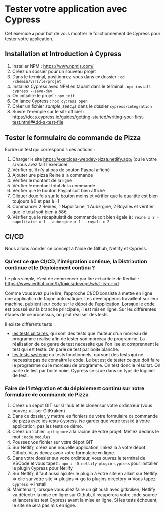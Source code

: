 # Tester votre application avec Cypress

Cet exercice a pour but de vous montrer le fonctionnement de Cypress pour tester votre application.

## Installation et Introduction à Cypress

1. Installer NPM : https://www.npmjs.com/
2. Créez un dossier pour un nouveau projet
3. Dans le terminal, positionnez-vous dans ce dossier : `cd /chemin/vers/le/projet`
4. Installez Cypress avec NPM en tapant dans le terminal : `npm install cypress --save-dev`
5. On initialise le projet : `npm init`
6. On lance Cypress : `npx cypress open`
7. Créer un fichier _sample_spec.js_ dans le dossier `cypress/integration`
8. Suivre l'exemple sur le site officiel : https://docs.cypress.io/guides/getting-started/writing-your-first-test.html#Add-a-test-file

## Tester le formulaire de commande de Pizza

Ecrire un test qui correspond a ces actions :

1. Charger le site https://exercices-webdev-pizza.netlify.app/ (ou le votre si vous avez fait l'exercice)
2. Vérifier qu'il n'y ai pas de bouton Paypal affiché
3. Ajouter une pizza Reine à la commande
4. Vérifier le montant de la ligne
5. Vérifier le montant total de la commande
6. Vérifier que le bouton Paypal soit bien affiché
7. Cliquer deux fois sur le bouton moins et vérifier que la quantité est bien toujours à 0 et pas à -1
8. Commander 2 Reines, 1 Napolitaine, 1 Aubergine, 2 Royales et vérifier que le total soit bien à 58€.
9. Vérifier que le récapitulatif de commande soit bien égale à : `reine x 2 - napolitaine x 1 - aubergine x 1 - royale x 2`

## CI/CD

Nous allons aborder ce concept à l'aide de Github, Netlify et Cypress.

### Qu'est ce que CI/CD, l'intégration continue, la Distribution continue et le Déploiement continu ?

Le plus simple, c'est de commencer par lire cet article de Redhat : https://www.redhat.com/fr/topics/devops/what-is-ci-cd

Comme vous avez pu le lire, l'approche CI/CD consiste à mettre en ligne une application de façon automatique. Les développeurs travaillent sur leur machine, publient leur code sur le dépot de l'application. Lorsque le code est poussé sur la branche principale, il est mis en ligne. Sur les différentes étapes de ce processus, on peut réaliser des tests.

Il existe différents tests :

- [les tests unitaires](https://fr.wikipedia.org/wiki/Test_unitaire), qui sont des tests que l'auteur d'un morceau de programme réalise afin de tester son morceau de programme. La réalisation de ce genre de test necessite que l'on lise et comprennent le test qui est testé. On parle de test par boite blanche.
- [les tests système](https://fr.wikipedia.org/wiki/Tests_syst%C3%A8me) ou tests fonctionnels, qui sont des tests qui ne necessite pas de connaitre le code. Le but est de tester ce que doit faire le programme ou le morceau de programme. On test donc le résultat. On parle de test par boite noire. Cypress se situe dans ce type de logiciel de test.

### Faire de l'intégration et du déploiement continu sur notre formulaire de commande de Pizza

1. Créez un dépot GIT sur Github et le cloner sur votre ordinateur (vous pouvez utiliser GitKraken)
2. Dans ce dossier, y mettre les fichiers de votre formulaire de commande de pizza avec les tests Cypress. Ne garder que votre test lié à votre application, pas les tests de démo.
3. Créez un fichier `.gitignore` à la racine de votre projet. Mettez dedans le mot : `node_modules`
4. Poussez vos fichier sur votre dépot GIT
5. Sur Netlify, créez une nouvelle application, linkez la à votre dépot Github. Vous devez avoir votre formulaire en ligne.
6. Dans votre dossier sur votre ordinteur, vous ouvrez le terminal de VSCode et vous tapez : `npm i -D netlify-plugin-cypress` pour installer le plugin Cypress pour Netlify
7. Sur Netlify, il faut aussi ajouter le plugin à votre site en allant sur Netlify => clic sur votre site => plugins => go to plugins directory => Vous tapez `Cypress` => Install
8. Maintenant, lorsque vous allez faire un git push avec gitkraken, Netlify va détecter la mise en ligne sur Github, il récupèrera votre code source et lancera les test Cypress avant la mise en ligne. Si les tests échouent, le site ne sera pas mis en ligne.
